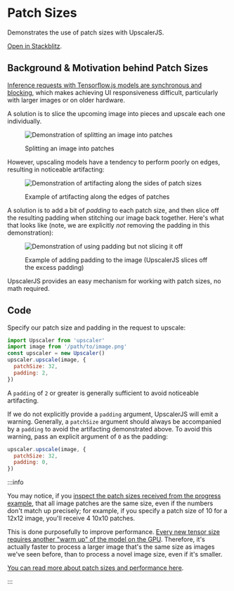 # Patch Sizes

Demonstrates the use of patch sizes with UpscalerJS.

<a href="https://stackblitz.com/github/thekevinscott/upscalerjs/tree/main/examples/patch-sizes?file=index.js&title=UpscalerJS: Patch Sizes">Open in Stackblitz</a>.

## Background & Motivation behind Patch Sizes

[Inference requests with Tensorflow.js models are synchronous and blocking](https://js.tensorflow.org/api/latest/#tf.LayersModel.predict), which makes achieving UI responsiveness difficult, particularly with larger images or on older hardware.

A solution is to slice the upcoming image into pieces and upscale each one individually.

<figure>

![Demonstration of splitting an image into patches](../../../assets/splitting-image.gif)

<figcaption>Splitting an image into patches</figcaption>
</figure>

However, upscaling models have a tendency to perform poorly on edges, resulting in noticeable artifacting:

<figure>

![Demonstration of artifacting along the sides of patch sizes](../../../assets/artifacting.gif)

<figcaption>Example of artifacting along the edges of patches</figcaption>
</figure>

A solution is to add a bit of _padding_ to each patch size, and then slice off the resulting padding when stitching our image back together. Here's what that looks like (note, we are explicitly _not_ removing the padding in this demonstration):

<figure>

![Demonstration of using padding but not slicing it off](../../../assets/padding.gif)

<figcaption>Example of adding padding to the image (UpscalerJS slices off the excess padding)</figcaption>
</figure>

UpscalerJS provides an easy mechanism for working with patch sizes, no math required.

## Code

Specify our patch size and padding in the request to upscale:

```javascript
import Upscaler from 'upscaler'
import image from '/path/to/image.png'
const upscaler = new Upscaler()
upscaler.upscale(image, {
  patchSize: 32,
  padding: 2,
})
```

A `padding` of `2` or greater is generally sufficient to avoid noticeable artifacting.

If we do not explicitly provide a `padding` argument, UpscalerJS will emit a warning. Generally, a `patchSize` argument should always be accompanied by a `padding` to avoid the artifacting demonstrated above. To avoid this warning, pass an explicit argument of `0` as the padding:

```javascript
upscaler.upscale(image, {
  patchSize: 32,
  padding: 0,
})
```

:::info

You may notice, if you [inspect the patch sizes received from the progress example](../usage/progress), that all image patches are the same size, even if the numbers don't match up precisely; for example, if you specify a patch size of 10 for a 12x12 image, you'll receive 4 10x10 patches.

This is done purposefully to improve performance. [Every new tensor size requires another "warm up" of the model on the GPU](../performance/warmup). Therefore, it's actually faster to process a larger image that's the same size as images we've seen before, than to process a novel image size, even if it's smaller.

[You can read more about patch sizes and performance here](https://thekevinscott.com/super-resolution-with-js/).

:::
